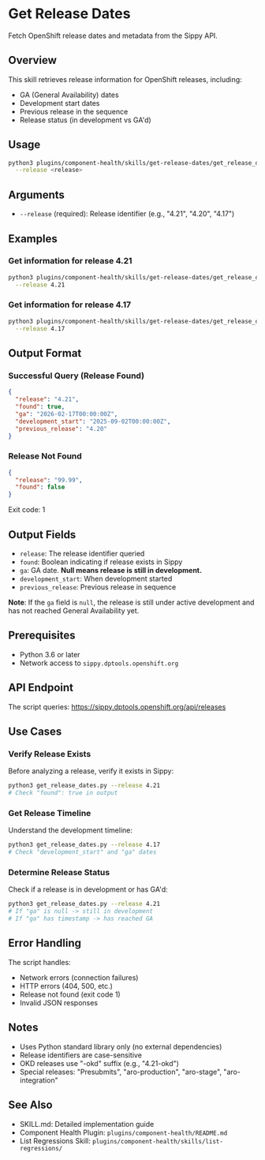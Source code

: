 # Get Release Dates

Fetch OpenShift release dates and metadata from the Sippy API.

## Overview

This skill retrieves release information for OpenShift releases, including:

- GA (General Availability) dates
- Development start dates
- Previous release in the sequence
- Release status (in development vs GA'd)

## Usage

```bash
python3 plugins/component-health/skills/get-release-dates/get_release_dates.py \
  --release <release>
```

## Arguments

- `--release` (required): Release identifier (e.g., "4.21", "4.20", "4.17")

## Examples

### Get information for release 4.21

```bash
python3 plugins/component-health/skills/get-release-dates/get_release_dates.py \
  --release 4.21
```

### Get information for release 4.17

```bash
python3 plugins/component-health/skills/get-release-dates/get_release_dates.py \
  --release 4.17
```

## Output Format

### Successful Query (Release Found)

```json
{
  "release": "4.21",
  "found": true,
  "ga": "2026-02-17T00:00:00Z",
  "development_start": "2025-09-02T00:00:00Z",
  "previous_release": "4.20"
}
```

### Release Not Found

```json
{
  "release": "99.99",
  "found": false
}
```

Exit code: 1

## Output Fields

- `release`: The release identifier queried
- `found`: Boolean indicating if release exists in Sippy
- `ga`: GA date. **Null means release is still in development.**
- `development_start`: When development started
- `previous_release`: Previous release in sequence

**Note**: If the `ga` field is `null`, the release is still under active development and has not reached General Availability yet.

## Prerequisites

- Python 3.6 or later
- Network access to `sippy.dptools.openshift.org`

## API Endpoint

The script queries: https://sippy.dptools.openshift.org/api/releases

## Use Cases

### Verify Release Exists

Before analyzing a release, verify it exists in Sippy:

```bash
python3 get_release_dates.py --release 4.21
# Check "found": true in output
```

### Get Release Timeline

Understand the development timeline:

```bash
python3 get_release_dates.py --release 4.17
# Check "development_start" and "ga" dates
```

### Determine Release Status

Check if a release is in development or has GA'd:

```bash
python3 get_release_dates.py --release 4.21
# If "ga" is null -> still in development
# If "ga" has timestamp -> has reached GA
```

## Error Handling

The script handles:

- Network errors (connection failures)
- HTTP errors (404, 500, etc.)
- Release not found (exit code 1)
- Invalid JSON responses

## Notes

- Uses Python standard library only (no external dependencies)
- Release identifiers are case-sensitive
- OKD releases use "-okd" suffix (e.g., "4.21-okd")
- Special releases: "Presubmits", "aro-production", "aro-stage", "aro-integration"

## See Also

- SKILL.md: Detailed implementation guide
- Component Health Plugin: `plugins/component-health/README.md`
- List Regressions Skill: `plugins/component-health/skills/list-regressions/`
